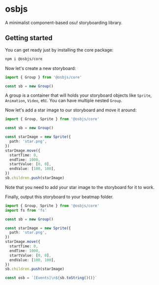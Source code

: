 # osbjs

A minimalist component-based osu! storyboarding library.

## Getting started

You can get ready just by installing the core package:

```bash
npm i @osbjs/core
```

Now let's create a new storyboard:

```ts
import { Group } from '@osbjs/core'

const sb = new Group()
```

A group is a container that will holds your storyboard objects like `Sprite`, `Animation`, `Video`, etc.
You can have multiple nested `Group`.

Now let's add a star image to our storyboard and move it around:

```ts
import { Group, Sprite } from '@osbjs/core'

const sb = new Group()

const starImage = new Sprite({
  path: 'star.png',
})
starImage.move({
  startTime: 0,
  endTime: 1000,
  startValue: [0, 0],
  endValue: [100, 100],
})
sb.children.push(starImage)
```

Note that you need to add your star image to the storyboard for it to work.

Finally, output this storyboard to your beatmap folder.

```ts
import { Group, Sprite } from '@osbjs/core'
import fs from 'fs'

const sb = new Group()

const starImage = new Sprite({
  path: 'star.png',
})
starImage.move({
  startTime: 0,
  endTime: 1000,
  startValue: [0, 0],
  endValue: [100, 100],
})
sb.children.push(starImage)

const osb = `[Events]\n${sb.toString()()}`
```
